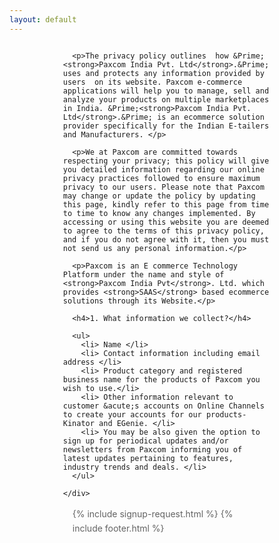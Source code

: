 ```yaml
---
layout: default
---
```

<div class="clearfix"></div>
<style>
.why_sec_cont {
	width: 100%;
	float: left;
	padding: 0 20%;
	box-sizing: border-box;
}
.row {
	margin-right: -15px;
	margin-left: -15px;
}
.pri_sec h4 {
	padding: 45px 0 0;
}
.pri_sec p {
	color: #636363;
	line-height: 23px;
}
</style>

<div class="why_sec_cont pri_sec">
  <div class="row">
    <div class="col-lg-12">
      
      <p>The privacy policy outlines  how &Prime; <strong>Paxcom India Pvt. Ltd</strong>.&Prime; uses and protects any information provided by users  on its website. Paxcom e-commerce applications will help you to manage, sell and analyze your products on multiple marketplaces in India. &Prime;<strong>Paxcom India Pvt. Ltd</strong>.&Prime; is an ecommerce solution provider specifically for the Indian E-tailers and Manufacturers. </p>
      
      <p>We at Paxcom are committed towards respecting your privacy; this policy will give you detailed information regarding our online privacy practices followed to ensure maximum privacy to our users. Please note that Paxcom may change or update the policy by updating this page, kindly refer to this page from time to time to know any changes implemented. By accessing or using this website you are deemed to agree to the terms of this privacy policy, and if you do not agree with it, then you must not send us any personal information.</p>
      
      <p>Paxcom is an E commerce Technology Platform under the name and style of <strong>Paxcom India Pvt</strong>. Ltd. which provides <strong>SAAS</strong> based ecommerce solutions through its Website.</p>
      
      <h4>1. What information we collect?</h4>
     
      <ul>
        <li> Name </li>
        <li> Contact information including email address </li>
        <li> Product category and registered business name for the products of Paxcom you wish to use.</li>
        <li> Other information relevant to customer &acute;s accounts on Online Channels to create your accounts for our products- Kinator and EGenie. </li>
        <li> You may be also given the option to sign up for periodical updates and/or newsletters from Paxcom informing you of latest updates pertaining to features, industry trends and deals. </li>
      </ul>
       
    </div>
  </div>
</div>

{% include signup-request.html %}
{% include footer.html %}